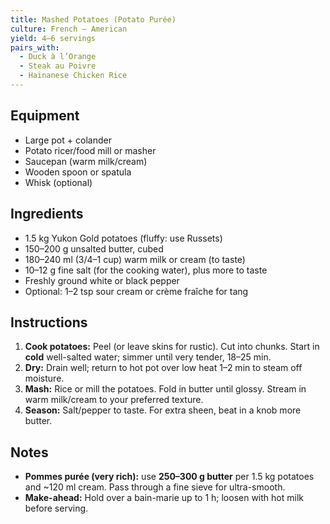 ```yaml
---
title: Mashed Potatoes (Potato Purée)
culture: French – American
yield: 4–6 servings
pairs_with:
  - Duck à l’Orange
  - Steak au Poivre
  - Hainanese Chicken Rice
---
```


## Equipment
- Large pot + colander
- Potato ricer/food mill or masher
- Saucepan (warm milk/cream)
- Wooden spoon or spatula
- Whisk (optional)

## Ingredients
- 1.5 kg Yukon Gold potatoes (fluffy: use Russets)
- 150–200 g unsalted butter, cubed
- 180–240 ml (3/4–1 cup) warm milk or cream (to taste)
- 10–12 g fine salt (for the cooking water), plus more to taste
- Freshly ground white or black pepper
- Optional: 1–2 tsp sour cream or crème fraîche for tang

## Instructions
1. **Cook potatoes:** Peel (or leave skins for rustic). Cut into chunks. Start in **cold** well-salted water; simmer until very tender, 18–25 min.
2. **Dry:** Drain well; return to hot pot over low heat 1–2 min to steam off moisture.
3. **Mash:** Rice or mill the potatoes. Fold in butter until glossy. Stream in warm milk/cream to your preferred texture.
4. **Season:** Salt/pepper to taste. For extra sheen, beat in a knob more butter.

## Notes
- **Pommes purée (very rich):** use **250–300 g butter** per 1.5 kg potatoes and ~120 ml cream. Pass through a fine sieve for ultra-smooth.
- **Make-ahead:** Hold over a bain-marie up to 1 h; loosen with hot milk before serving.
